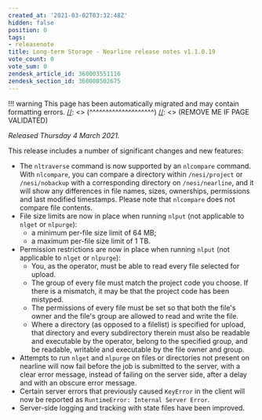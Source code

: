 ```yaml
---
created_at: '2021-03-02T03:32:48Z'
hidden: false
position: 0
tags:
- releasenote
title: Long-term Storage - Nearline release notes v1.1.0.19
vote_count: 0
vote_sum: 0
zendesk_article_id: 360003551116
zendesk_section_id: 360000502675
---
```




[//]: <> (REMOVE ME IF PAGE VALIDATED)
[//]: <> (vvvvvvvvvvvvvvvvvvvv)
!!! warning
    This page has been automatically migrated and may contain formatting errors.
[//]: <> (^^^^^^^^^^^^^^^^^^^^)
[//]: <> (REMOVE ME IF PAGE VALIDATED)

*Released Thursday 4 March 2021.*

This release includes a number of significant changes and new features:

-   The `nltraverse` command is now supported by an `nlcompare` command.
    With `nlcompare`, you can compare a directory within `/nesi/project`
    or `/nesi/nobackup` with a corresponding directory on
    `/nesi/nearline`, and it will show any differences in file names,
    sizes, ownerships, permissions and last modified timestamps. Please
    note that `nlcompare` does not compare file contents.
-   File size limits are now in place when running `nlput` (not
    applicable to `nlget` or `nlpurge`):
    -   a minimum per-file size limit of 64 MB;
    -   a maximum per-file size limit of 1 TB.
-   Permission restrictions are now in place when running `nlput` (not
    applicable to `nlget` or `nlpurge`):
    -   You, as the operator, must be able to read every file selected
        for upload.
    -   The group of every file must match the project code you choose.
        If there is a mismatch, it may be that the project code has been
        mistyped.
    -   The permissions of every file must be set so that both the
        file's owner and the file's group are allowed to read and write
        the file.
    -   Where a directory (as opposed to a filelist) is specified for
        upload, that directory and every subdirectory therein must also
        be readable and executable by the operator, belong to the
        specified group, and be readable, writable and executable by the
        file owner and group.
-   Attempts to run `nlget` and `nlpurge` on files or directories not
    present on nearline will now fail before the job is submitted to the
    server, with a clear error message, instead of failing on the server
    side, after a delay and with an obscure error message.
-   Certain server errors that previously caused `KeyError` in the
    client will now be reported as
    `RuntimeError: Internal Server Error`.
-   Server-side logging and tracking with state files have been
    improved.